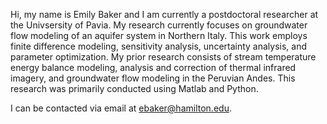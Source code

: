 Hi, my name is Emily Baker and I am currently a postdoctoral researcher at the Univsersity of Pavia. My research currently focuses on groundwater flow modeling of an aquifer system in Northern Italy. This work employs finite difference modeling, sensitivity analysis, uncertainty analysis, and parameter optimization. My prior research consists of stream temperature energy balance modeling, analysis and correction of thermal infrared imagery, and groundwater flow modeling in the Peruvian Andes. This research was primarily conducted using Matlab and Python.

I can be contacted via email at ebaker@hamilton.edu.

<!---
ebake310/ebake310 is a ✨ special ✨ repository because its `README.md` (this file) appears on your GitHub profile.
You can click the Preview link to take a look at your changes.
--->
